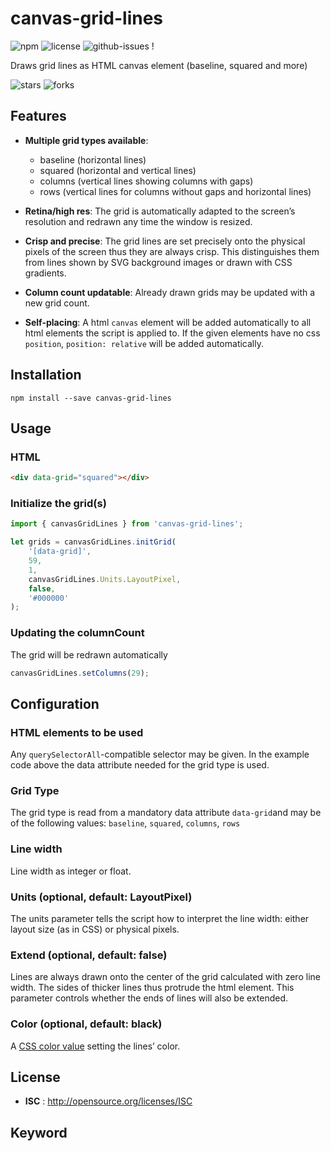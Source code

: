 # canvas-grid-lines

![npm](https://img.shields.io/npm/v/canvas-grid-lines.svg) ![license](https://img.shields.io/npm/l/canvas-grid-lines.svg) ![github-issues](https://img.shields.io/github/issues/profitlich-ch/canvas-grid-lines.svg)  !

Draws grid lines as HTML canvas element (baseline, squared and more) 

![stars](https://img.shields.io/github/stars/profitlich-ch/canvas-grid-lines.svg)
![forks](https://img.shields.io/github/forks/profitlich-ch/canvas-grid-lines.svg)


## Features

- **Multiple grid types available**:
  - baseline (horizontal lines)
  - squared (horizontal and vertical lines)
  - columns (vertical lines showing columns with gaps)
  - rows (vertical lines for columns without gaps and horizontal lines)

- **Retina/high res**: The grid is automatically adapted to the screen’s resolution and redrawn any time the window is resized.

- **Crisp and precise**: The grid lines are set precisely onto the physical pixels of the screen thus they are always crisp. This distinguishes them from lines shown by SVG background images or drawn with CSS gradients.

- **Column count updatable**: Already drawn grids may be updated with a new grid count.

- **Self-placing**: A html `canvas` element will be added automatically to all html elements the script is applied to. If the given elements have no css `position`, `position: relative` will be added automatically.


## Installation

```
npm install --save canvas-grid-lines
```

## Usage

### HTML 
```html
<div data-grid="squared"></div>
```


### Initialize the grid(s)
```javascript
import { canvasGridLines } from 'canvas-grid-lines';

let grids = canvasGridLines.initGrid(
    '[data-grid]',
    59,
    1,
    canvasGridLines.Units.LayoutPixel,
    false,
    '#000000'
);
```

### Updating the columnCount
The grid will be redrawn automatically
```javascript
canvasGridLines.setColumns(29);
```


## Configuration
### HTML elements to be used
Any `querySelectorAll`-compatible selector may be given. In the example code above the data attribute needed for the grid type is used.

### Grid Type
The grid type is read from a mandatory data attribute `data-grid`and may be of the following values: `baseline`, `squared`, `columns`, `rows`

### Line width
Line width as integer or float.

### Units (optional, default: LayoutPixel)
The units parameter tells the script how to interpret the line width: either layout size (as in CSS) or physical pixels.

### Extend (optional, default: false)
Lines are always drawn onto the center of the grid calculated with zero line width. The sides of thicker lines thus protrude the html element. This parameter controls whether the ends of lines will also be extended. 

### Color (optional, default: black)
A [CSS color value](https://developer.mozilla.org/en-US/docs/Web/CSS/color_value) setting the lines’ color.


## License

 - **ISC** : http://opensource.org/licenses/ISC

## Keyword 